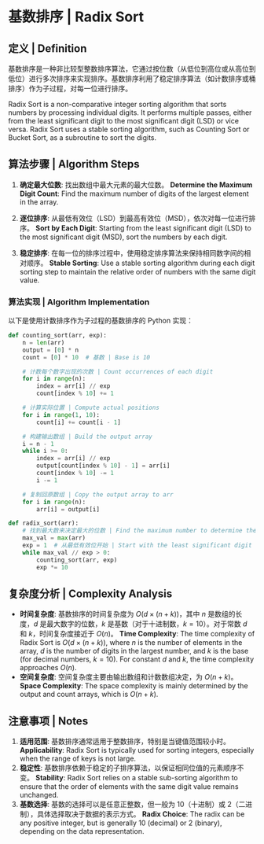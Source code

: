 # 基数排序 | Radix Sort

## 定义 | Definition

基数排序是一种非比较型整数排序算法，它通过按位数（从低位到高位或从高位到低位）进行多次排序来实现排序。基数排序利用了稳定排序算法（如计数排序或桶排序）作为子过程，对每一位进行排序。

Radix Sort is a non-comparative integer sorting algorithm that sorts numbers by processing individual digits. It performs multiple passes, either from the least significant digit to the most significant digit (LSD) or vice versa. Radix Sort uses a stable sorting algorithm, such as Counting Sort or Bucket Sort, as a subroutine to sort the digits.

## 算法步骤 | Algorithm Steps

1. **确定最大位数**: 找出数组中最大元素的最大位数。
   **Determine the Maximum Digit Count**: Find the maximum number of digits of the largest element in the array.

2. **逐位排序**: 从最低有效位（LSD）到最高有效位（MSD），依次对每一位进行排序。
   **Sort by Each Digit**: Starting from the least significant digit (LSD) to the most significant digit (MSD), sort the numbers by each digit.

3. **稳定排序**: 在每一位的排序过程中，使用稳定排序算法来保持相同数字间的相对顺序。
   **Stable Sorting**: Use a stable sorting algorithm during each digit sorting step to maintain the relative order of numbers with the same digit value.

### 算法实现 | Algorithm Implementation

以下是使用计数排序作为子过程的基数排序的 Python 实现：

```python
def counting_sort(arr, exp):
    n = len(arr)
    output = [0] * n
    count = [0] * 10  # 基数 | Base is 10

    # 计数每个数字出现的次数 | Count occurrences of each digit
    for i in range(n):
        index = arr[i] // exp
        count[index % 10] += 1

    # 计算实际位置 | Compute actual positions
    for i in range(1, 10):
        count[i] += count[i - 1]

    # 构建输出数组 | Build the output array
    i = n - 1
    while i >= 0:
        index = arr[i] // exp
        output[count[index % 10] - 1] = arr[i]
        count[index % 10] -= 1
        i -= 1

    # 复制回原数组 | Copy the output array to arr
    for i in range(n):
        arr[i] = output[i]

def radix_sort(arr):
    # 找到最大数来决定最大的位数 | Find the maximum number to determine the maximum number of digits
    max_val = max(arr)
    exp = 1  # 从最低有效位开始 | Start with the least significant digit
    while max_val // exp > 0:
        counting_sort(arr, exp)
        exp *= 10
```

## 复杂度分析 | Complexity Analysis

- **时间复杂度**: 基数排序的时间复杂度为 $O(d \times (n + k))$，其中 $n$ 是数组的长度，$d$ 是最大数字的位数，$k$ 是基数（对于十进制数，$k = 10$）。对于常数 $d$ 和 $k$，时间复杂度接近于 $O(n)$。
  **Time Complexity**: The time complexity of Radix Sort is $O(d \times (n + k))$, where $n$ is the number of elements in the array, $d$ is the number of digits in the largest number, and $k$ is the base (for decimal numbers, $k = 10$). For constant $d$ and $k$, the time complexity approaches $O(n)$.
- **空间复杂度**: 空间复杂度主要由输出数组和计数数组决定，为 $O(n + k)$。
  **Space Complexity**: The space complexity is mainly determined by the output and count arrays, which is $O(n + k)$.

## 注意事项 | Notes

1. **适用范围**: 基数排序通常适用于整数排序，特别是当键值范围较小时。
   **Applicability**: Radix Sort is typically used for sorting integers, especially when the range of keys is not large.
2. **稳定性**: 基数排序依赖于稳定的子排序算法，以保证相同位值的元素顺序不变。
   **Stability**: Radix Sort relies on a stable sub-sorting algorithm to ensure that the order of elements with the same digit value remains unchanged.
3. **基数选择**: 基数的选择可以是任意正整数，但一般为 10（十进制）或 2（二进制），具体选择取决于数据的表示方式。
   **Radix Choice**: The radix can be any positive integer, but is generally 10 (decimal) or 2 (binary), depending on the data representation.
